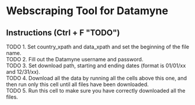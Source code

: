# Webscraping Tool for Datamyne

## Instructions (Ctrl + F "TODO")
TODO 1. Set country_xpath and data_xpath and set the beginning of the file name.  
TODO 2. Fill out the Datamyne username and password.  
TODO 3. Set download path, starting and ending dates (format is 01/01/xx and 12/31/xx).   
TODO 4. Download all the data by running all the cells above this one, and then run only this cell until all files have been downloaded.  
TODO 5. Run this cell to make sure you have correctly downloaded all the files. 
